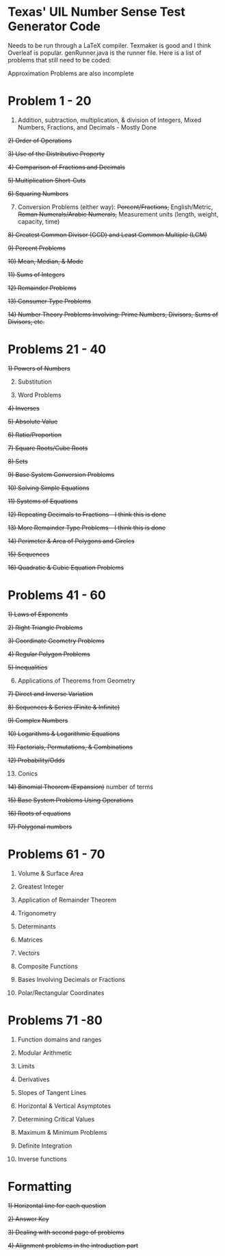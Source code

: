 # Texas' UIL Number Sense Test Generator Code

Needs to be run through a LaTeX compiler. Texmaker is good and I think Overleaf is popular. genRunner.java is the runner file. Here is a list of problems that still need to be coded:

Approximation Problems are also incomplete

# Problem 1 - 20

1) Addition, subtraction, multiplication, & division of Integers, Mixed Numbers, Fractions, and Decimals - Mostly Done

~~2) Order of Operations~~

~~3) Use of the Distributive Property~~

~~4) Comparison of Fractions and Decimals~~

~~5) Multiplication Short-Cuts~~

~~6) Squaring Numbers~~

7) Conversion Problems (either way):
 ~~Percent/Fractions,~~
 English/Metric,
 ~~Roman Numerals/Arabic Numerals,~~
 Measurement units
(length, weight, capacity, time)

~~8) Greatest Common Divisor (GCD) and
Least Common Multiple (LCM)~~

~~9) Percent Problems~~

~~10) Mean, Median, & Mode~~

~~11) Sums of Integers~~

~~12) Remainder Problems~~

~~13) Consumer Type Problems~~

~~14) Number Theory Problems Involving: Prime Numbers, Divisors, Sums of Divisors, etc.~~


# Problems 21 - 40

~~1) Powers of Numbers~~

2) Substitution

3) Word Problems

~~4) Inverses~~

~~5) Absolute Value~~

~~6) Ratio/Proportion~~

~~7) Square Roots/Cube Roots~~

~~8) Sets~~

~~9) Base System Conversion Problems~~

~~10) Solving Simple Equations~~

~~11) Systems of Equations~~

~~12) Repeating Decimals to Fractions - I think this is done~~

~~13) More Remainder Type Problems - I think this is done~~

~~14) Perimeter & Area of Polygons and Circles~~

~~15) Sequences~~

~~16) Quadratic & Cubic Equation Problems~~

# Problems 41 - 60

~~1) Laws of Exponents~~

~~2) Right Triangle Problems~~

~~3) Coordinate Geometry Problems~~

~~4) Regular Polygon Problems~~

~~5) Inequalities~~

6) Applications of Theorems from Geometry

~~7) Direct and Inverse Variation~~

~~8) Sequences & Series (Finite & Infinite)~~

~~9) Complex Numbers~~

~~10) Logarithms & Logarithmic Equations~~

~~11) Factorials, Permutations, & Combinations~~

~~12) Probability/Odds~~

13) Conics

~~14) Binomial Theorem (Expansion)~~ number of terms

~~15) Base System Problems Using Operations~~

~~16) Roots of equations~~

~~17) Polygonal numbers~~

# Problems 61 - 70

1) Volume & Surface Area

2) Greatest Integer

3) Application of Remainder Theorem

4) Trigonometry

5) Determinants

6) Matrices

7) Vectors

8) Composite Functions

9) Bases Involving Decimals or Fractions

10) Polar/Rectangular Coordinates

# Problems 71 -80

1) Function domains and ranges

2) Modular Arithmetic

3) Limits

4) Derivatives

5) Slopes of Tangent Lines

6) Horizontal & Vertical Asymptotes

7) Determining Critical Values

8) Maximum & Minimum Problems

9) Definite Integration

10) Inverse functions

# Formatting
~~1) Horizontal line for each question~~

~~2) Answer Key~~

~~3) Dealing with second page of problems~~

~~4) Alignment problems in the introduction part~~
